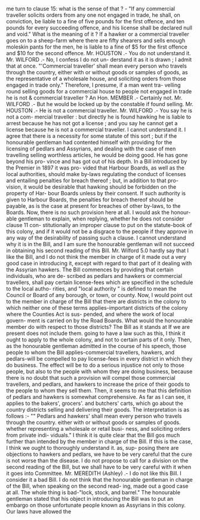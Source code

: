 me turn to clause 15: what is the sense of that ? - "If any commercial traveller solicits orders from any one not engaged in trade, he shall, on conviction, be liable to a fine of five pounds for the first offence, and ten pounds for every succeeding offence, and his license shall be declared null and void." What is the meaning of it ? If a hawker or a commercial traveller goes on to a sheep-farm where there are fifty shearers and sells enough moleskin pants for the men, he is liable to a fine of $5 for the first offence and $10 for the second offence. Mr. HOUSTON .- You do not understand it. Mr. WILFORD .- No, I confess I do not un- derstand it as it is drawn ; I admit that at once. "'Commercial traveller' shall mean every person who travels through the country, either with or without goods or samples of goods, as the representative of a wholesale house, and soliciting orders from those engaged in trade only." Therefore, I presume, if a man went tra- velling round selling goods for a commercial house to people not engaged in trade he is not & commercial traveller ? An Hon. MEMBER .- Certainly not. Mr. WILFORD .- But he would be locked up by the constable if found selling. Mr. HOUSTON .- He is not a commercial traveller. Mr. WILFORD .- You say he is not a com- mercial traveller : but directly he is found hawking he is liable to arrest because he has not got a license ; and you say he cannot get a license because he is not a commercial traveller. I cannot understand it. I agree that there is a necessity for some statute of this sort ; but if the honourable gentleman had contented himself with providing for the licensing of pedlars and Assyrians, and dealing with the case of men travelling selling worthless articles, he would be doing good. He has gone beyond his pro- vince and has got out of his depth. In a Bill introduced by the Premier in 1897 it was pro- vided that Harbour Boards, as well as the local authorities, should make by-laws regulating the conduct of licenses and entailing penalties for breach thereof ; but, in addition to that pro- vision, it would be desirable that hawking should be forbidden on the property of Har- bour Boards unless by their consent. If such authority is given to Harbour Boards, the penalties for breach thereof should be payable, as is the case at present for breaches of other by-laws, to the Boards. Now, there is no such provision here at all. I would ask the honour- able gentleman to explain, when replying, whether he does not consider clause 11 con- stitutionally an improper clause to put on the statute-book of this colony, and if it would not be a disgrace to the people if they approve in any way of the desirability of passing such a clause. I cannot understand why it is in the Bill, and I am sure the honourable gentleman will not succeed in obtaining his second reading of this Bill. Mr. Wilford 5.0 hardly say that I like the Bill, and I do not think the member in charge of it made out a very good case in introducing it, except with regard to that part of it dealing with the Assyrian hawkers. The Bill commences by providing that certain individuals, who are de- scribed as pedlars and hawkers or commercial travellers, shall pay certain license-fees which are specified in the schedule to the local autho- rities, and "local authority " is defined to mean the Council or Board of any borough, or town, or county. Now, I would point out to the member in charge of the Bill that there are districts in the colony to which neither one of these terms applies-important districts of the colony where the Counties Act is sus- pended, and where the work of local govern- ment is carried on by the Road Boards. What would the honourable member do with respect to those districts? The Bill as it stands at If we are present does not include them. going to have a law such as this, I think it ought to apply to the whole colony, and not to certain parts of it only. Then, as the honourable gentleman admitted in the course of his speech, those people to whom the Bill applies-commercial travellers, hawkers, and pedlars-will be compelled to pay license-fees in every district in which they do business. The effect will be to do a serious injustice not only to those people, but also to the people with whom they are doing business, because there is no doubt that such a provision will compel those commercial travellers, and pedlars, and hawkers to increase the price of their goods to the people to whom they sell them. Then, it seems to me that this definition of pedlars and hawkers is somewhat comprehensive. As far as I can see, it applies to the bakers', grocers'. and butchers' carts, which go about the country districts selling and delivering their goods. The interpretation is as follows :- "" Pedlars and hawkers' shall mean every person who travels through the country. either with or without goods or samples of goods. whether representing a wholesale or retail busi- ness, and soliciting orders from private indi- viduals." I think it is quite clear that the Bill gos much further than intended by the member in charge of the Bill. If this is the case, I think we ought to thoroughly understand it. as, sup- posing there are objections to hawkers and pedlars, we have to be very careful that the cure is not worse than the disease. I do not propose to call for a division on the second reading of the Bill, but we shall have to be very careful with it when it goes into Committee. Mr. MEREDITH (Ashley) .- I do not like this Bill. I consider it a bad Bill. I do not think that the honourable gentleman in charge of the Bill, when speaking on the second read- ing, made out a good case at all. The whole thing is bad-"lock, stock, and barrel." The honourable gentleman stated that his object in introducing the Bill was to put an embargo on those unfortunate people known as Assyrians in this colony. Our laws have allowed the 